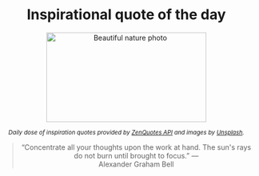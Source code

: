 
<div align="center">

# Inspirational quote of the day

<img src="./data/photo.jpeg" alt="Beautiful nature photo" width="320" height="180">

<sub><i>Daily dose of inspiration quotes provided by [ZenQuotes API](https://zenquotes.io/) and images by [Unsplash](https://unsplash.com/).</i></sub>


<blockquote>&ldquo;Concentrate all your thoughts upon the work at hand. The sun's rays do not burn until brought to focus.&rdquo; &mdash; <footer>Alexander Graham Bell</footer></blockquote>

</div>
